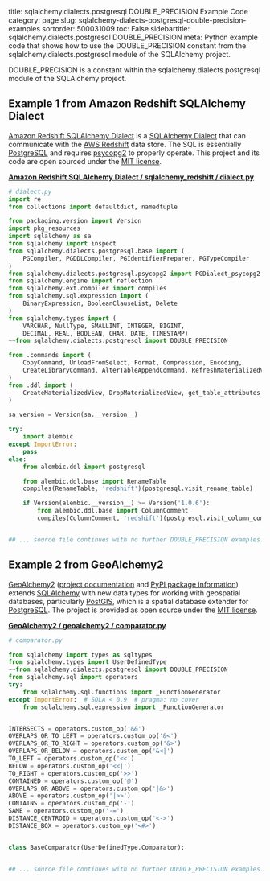 title: sqlalchemy.dialects.postgresql DOUBLE_PRECISION Example Code
category: page
slug: sqlalchemy-dialects-postgresql-double-precision-examples
sortorder: 500031009
toc: False
sidebartitle: sqlalchemy.dialects.postgresql DOUBLE_PRECISION
meta: Python example code that shows how to use the DOUBLE_PRECISION constant from the sqlalchemy.dialects.postgresql module of the SQLAlchemy project.


DOUBLE_PRECISION is a constant within the sqlalchemy.dialects.postgresql module of the SQLAlchemy project.


## Example 1 from Amazon Redshift SQLAlchemy Dialect
[Amazon Redshift SQLAlchemy Dialect](https://github.com/sqlalchemy-redshift/sqlalchemy-redshift)
is a [SQLAlchemy Dialect](https://docs.sqlalchemy.org/en/13/dialects/)
that can communicate with the [AWS Redshift](https://aws.amazon.com/redshift/)
data store. The SQL is essentially [PostgreSQL](/postgresql.html)
and requires [psycopg2](https://www.psycopg.org/) to properly
operate. This project and its code are open sourced under the
[MIT license](https://github.com/sqlalchemy-redshift/sqlalchemy-redshift/blob/master/LICENSE).

[**Amazon Redshift SQLAlchemy Dialect / sqlalchemy_redshift / dialect.py**](https://github.com/sqlalchemy-redshift/sqlalchemy-redshift/blob/master/sqlalchemy_redshift/./dialect.py)

```python
# dialect.py
import re
from collections import defaultdict, namedtuple

from packaging.version import Version
import pkg_resources
import sqlalchemy as sa
from sqlalchemy import inspect
from sqlalchemy.dialects.postgresql.base import (
    PGCompiler, PGDDLCompiler, PGIdentifierPreparer, PGTypeCompiler
)
from sqlalchemy.dialects.postgresql.psycopg2 import PGDialect_psycopg2
from sqlalchemy.engine import reflection
from sqlalchemy.ext.compiler import compiles
from sqlalchemy.sql.expression import (
    BinaryExpression, BooleanClauseList, Delete
)
from sqlalchemy.types import (
    VARCHAR, NullType, SMALLINT, INTEGER, BIGINT,
    DECIMAL, REAL, BOOLEAN, CHAR, DATE, TIMESTAMP)
~~from sqlalchemy.dialects.postgresql import DOUBLE_PRECISION

from .commands import (
    CopyCommand, UnloadFromSelect, Format, Compression, Encoding,
    CreateLibraryCommand, AlterTableAppendCommand, RefreshMaterializedView
)
from .ddl import (
    CreateMaterializedView, DropMaterializedView, get_table_attributes
)

sa_version = Version(sa.__version__)

try:
    import alembic
except ImportError:
    pass
else:
    from alembic.ddl import postgresql

    from alembic.ddl.base import RenameTable
    compiles(RenameTable, 'redshift')(postgresql.visit_rename_table)

    if Version(alembic.__version__) >= Version('1.0.6'):
        from alembic.ddl.base import ColumnComment
        compiles(ColumnComment, 'redshift')(postgresql.visit_column_comment)


## ... source file continues with no further DOUBLE_PRECISION examples...

```


## Example 2 from GeoAlchemy2
[GeoAlchemy2](https://github.com/geoalchemy/geoalchemy2)
([project documentation](https://geoalchemy-2.readthedocs.io/en/latest/)
and
[PyPI package information](https://pypi.org/project/GeoAlchemy2/))
extends [SQLAlchemy](/sqlalchemy.html) with new data types for working
with geospatial databases, particularly [PostGIS](http://postgis.net/),
which is a spatial database extender for [PostgreSQL](/postgresql.html).
The project is provided as open source under the
[MIT license](https://github.com/geoalchemy/geoalchemy2/blob/master/COPYING.rst).

[**GeoAlchemy2 / geoalchemy2 / comparator.py**](https://github.com/geoalchemy/geoalchemy2/blob/master/geoalchemy2/./comparator.py)

```python
# comparator.py

from sqlalchemy import types as sqltypes
from sqlalchemy.types import UserDefinedType
~~from sqlalchemy.dialects.postgresql import DOUBLE_PRECISION
from sqlalchemy.sql import operators
try:
    from sqlalchemy.sql.functions import _FunctionGenerator
except ImportError:  # SQLA < 0.9  # pragma: no cover
    from sqlalchemy.sql.expression import _FunctionGenerator


INTERSECTS = operators.custom_op('&&')
OVERLAPS_OR_TO_LEFT = operators.custom_op('&<')
OVERLAPS_OR_TO_RIGHT = operators.custom_op('&>')
OVERLAPS_OR_BELOW = operators.custom_op('&<|')
TO_LEFT = operators.custom_op('<<')
BELOW = operators.custom_op('<<|')
TO_RIGHT = operators.custom_op('>>')
CONTAINED = operators.custom_op('@')
OVERLAPS_OR_ABOVE = operators.custom_op('|&>')
ABOVE = operators.custom_op('|>>')
CONTAINS = operators.custom_op('-')
SAME = operators.custom_op('-=')
DISTANCE_CENTROID = operators.custom_op('<->')
DISTANCE_BOX = operators.custom_op('<#>')


class BaseComparator(UserDefinedType.Comparator):


## ... source file continues with no further DOUBLE_PRECISION examples...

```

